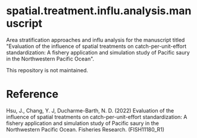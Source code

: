 # spatial.treatment.influ.analysis.manuscript
Area stratification approaches and influ analysis for the manuscript titled "Evaluation of the influence of spatial treatments on catch-per-unit-effort standardization: A fishery application and simulation study of Pacific saury in the Northwestern Pacific Ocean".

This repository is not maintained.

# Reference

Hsu, J., Chang, Y. J, Ducharme-Barth, N. D. (2022) Evaluation of the influence of spatial treatments on catch-per-unit-effort standardization: A fishery application and simulation study of Pacific saury in the Northwestern Pacific Ocean. Fisheries Research. (FISH11180_R1) 
